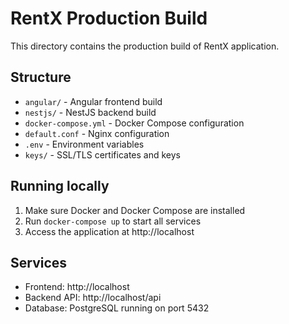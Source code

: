 # RentX Production Build

This directory contains the production build of RentX application.

## Structure
- `angular/` - Angular frontend build
- `nestjs/` - NestJS backend build
- `docker-compose.yml` - Docker Compose configuration
- `default.conf` - Nginx configuration
- `.env` - Environment variables
- `keys/` - SSL/TLS certificates and keys

## Running locally
1. Make sure Docker and Docker Compose are installed
2. Run `docker-compose up` to start all services
3. Access the application at http://localhost

## Services
- Frontend: http://localhost
- Backend API: http://localhost/api
- Database: PostgreSQL running on port 5432
